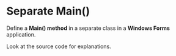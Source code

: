 # Separate Main()
<p>Define a <b>Main() method</b> in a separate class in a <b>Windows Forms</b> application.</p>
<p>Look at the source code for explanations.</p>
